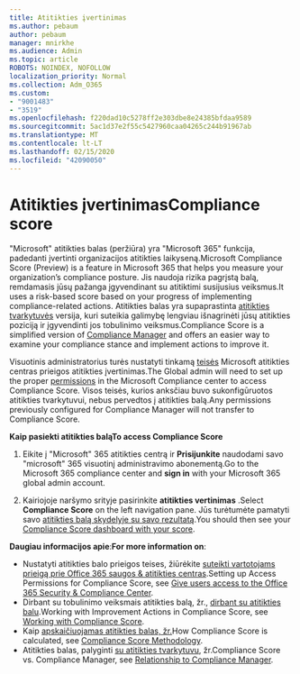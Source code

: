 ```yaml
---
title: Atitikties įvertinimas
ms.author: pebaum
author: pebaum
manager: mnirkhe
ms.audience: Admin
ms.topic: article
ROBOTS: NOINDEX, NOFOLLOW
localization_priority: Normal
ms.collection: Adm_O365
ms.custom:
- "9001483"
- "3519"
ms.openlocfilehash: f220dad10c5278ff2e303dbe8e24385bfdaa9589
ms.sourcegitcommit: 5ac1d37e2f55c5427960caa04265c244b91967ab
ms.translationtype: MT
ms.contentlocale: lt-LT
ms.lasthandoff: 02/15/2020
ms.locfileid: "42090050"
---
```

# <a name="compliance-score"></a><span data-ttu-id="e8802-102">Atitikties įvertinimas</span><span class="sxs-lookup"><span data-stu-id="e8802-102">Compliance score</span></span>

<span data-ttu-id="e8802-103">"Microsoft" atitikties balas (peržiūra) yra "Microsoft 365" funkcija, padedanti įvertinti organizacijos atitikties laikyseną.</span><span class="sxs-lookup"><span data-stu-id="e8802-103">Microsoft Compliance Score (Preview) is a feature in Microsoft 365 that helps you measure your organization’s compliance posture.</span></span> <span data-ttu-id="e8802-104">Jis naudoja rizika pagrįstą balą, remdamasis jūsų pažanga įgyvendinant su atitiktimi susijusius veiksmus.</span><span class="sxs-lookup"><span data-stu-id="e8802-104">It uses a risk-based score based on your progress of implementing compliance-related actions.</span></span>   <span data-ttu-id="e8802-105">Atitikties balas yra supaprastinta [atitikties tvarkytuvės](https://docs.microsoft.com/en-us/microsoft-365/compliance/compliance-manager-overview) versija, kuri suteikia galimybę lengviau išnagrinėti jūsų atitikties poziciją ir įgyvendinti jos tobulinimo veiksmus.</span><span class="sxs-lookup"><span data-stu-id="e8802-105">Compliance Score is a simplified version of [Compliance Manager](https://docs.microsoft.com/en-us/microsoft-365/compliance/compliance-manager-overview) and offers an easier way to examine your compliance stance and implement actions to improve it.</span></span> 

<span data-ttu-id="e8802-106">Visuotinis administratorius turės nustatyti tinkamą [teisės](https://docs.microsoft.com/en-us/microsoft-365/security/office-365-security/permissions-in-the-security-and-compliance-center) Microsoft atitikties centras prieigos atitikties įvertinimas.</span><span class="sxs-lookup"><span data-stu-id="e8802-106">The Global admin will need to set up the proper [permissions](https://docs.microsoft.com/en-us/microsoft-365/security/office-365-security/permissions-in-the-security-and-compliance-center) in the Microsoft Compliance center to access Compliance Score.</span></span>  <span data-ttu-id="e8802-107">Visos teisės, kurios anksčiau buvo sukonfigūruotos atitikties tvarkytuvui, nebus pervedtos į atitikties balą.</span><span class="sxs-lookup"><span data-stu-id="e8802-107">Any permissions previously configured for Compliance Manager will not transfer to Compliance Score.</span></span>

<span data-ttu-id="e8802-108">**Kaip pasiekti atitikties balą**</span><span class="sxs-lookup"><span data-stu-id="e8802-108">**To access Compliance Score**</span></span>

1. <span data-ttu-id="e8802-109">Eikite į "Microsoft" 365 atitikties centrą ir **Prisijunkite** naudodami savo "microsoft" 365 visuotinį administravimo abonementą.</span><span class="sxs-lookup"><span data-stu-id="e8802-109">Go to the Microsoft 365 compliance center and **sign in** with your Microsoft 365 global admin account.</span></span>

2. <span data-ttu-id="e8802-110">Kairiojoje naršymo srityje pasirinkite **atitikties vertinimas** .</span><span class="sxs-lookup"><span data-stu-id="e8802-110">Select **Compliance Score** on the left navigation pane.</span></span> <span data-ttu-id="e8802-111">Jūs turėtumėte pamatyti savo [atitikties balą skydelyje su savo rezultatą](https://docs.microsoft.com/en-us/microsoft-365/compliance/compliance-score-setup#understand-the-compliance-score-dashboard).</span><span class="sxs-lookup"><span data-stu-id="e8802-111">You should then see your [Compliance Score dashboard with your score](https://docs.microsoft.com/en-us/microsoft-365/compliance/compliance-score-setup#understand-the-compliance-score-dashboard).</span></span>
 

<span data-ttu-id="e8802-112">**Daugiau informacijos apie**:</span><span class="sxs-lookup"><span data-stu-id="e8802-112">**For more information on**:</span></span>

- <span data-ttu-id="e8802-113">Nustatyti atitikties balo prieigos teises, žiūrėkite [suteikti vartotojams prieigą prie Office 365 saugos & atitikties centras](https://docs.microsoft.com/en-us/microsoft-365/security/office-365-security/grant-access-to-the-security-and-compliance-center).</span><span class="sxs-lookup"><span data-stu-id="e8802-113">Setting up Access Permissions for Compliance Score, see [Give users access to the Office 365 Security & Compliance Center](https://docs.microsoft.com/en-us/microsoft-365/security/office-365-security/grant-access-to-the-security-and-compliance-center).</span></span>
- <span data-ttu-id="e8802-114">Dirbant su tobulinimo veiksmais atitikties balą, žr., [dirbant su atitikties balu](https://docs.microsoft.com/en-us/microsoft-365/compliance/working-with-compliance-score).</span><span class="sxs-lookup"><span data-stu-id="e8802-114">Working with Improvement Actions in Compliance Score, see  [Working with Compliance Score](https://docs.microsoft.com/en-us/microsoft-365/compliance/working-with-compliance-score).</span></span>
- <span data-ttu-id="e8802-115">Kaip [apskaičiuojamas atitikties balas, žr.](https://docs.microsoft.com/en-us/microsoft-365/compliance/compliance-score-methodology)</span><span class="sxs-lookup"><span data-stu-id="e8802-115">How Compliance Score is calculated, see [Compliance Score Methodology](https://docs.microsoft.com/en-us/microsoft-365/compliance/compliance-score-methodology).</span></span>
- <span data-ttu-id="e8802-116">Atitikties balas, palyginti [su atitikties tvarkytuvu](https://docs.microsoft.com/en-us/microsoft-365/compliance/compliance-score#relationship-to-compliance-manager), žr.</span><span class="sxs-lookup"><span data-stu-id="e8802-116">Compliance Score vs. Compliance Manager, see [Relationship to Compliance Manager](https://docs.microsoft.com/en-us/microsoft-365/compliance/compliance-score#relationship-to-compliance-manager).</span></span>

